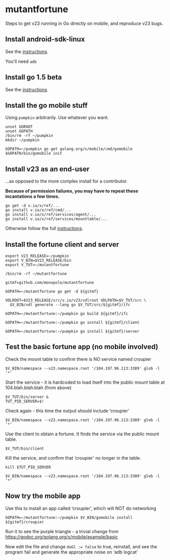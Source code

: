 # mutantfortune

Steps to get v23 running in Go directly on mobile, and reproduce v23 bugs.

## Install android-sdk-linux

See the [instructions](https://developer.android.com/sdk/index.html).

You'll need `adb`


## Install go 1.5 beta

See the [instructions](http://golang.org/doc/install/source).

## Install the go mobile stuff

Using `pumpkin` arbitrarily.  Use whatever you want.

```
unset GOROOT
unset GOPATH
/bin/rm -rf ~/pumpkin
mkdir ~/pumpkin

GOPATH=~/pumpkin go get golang.org/x/mobile/cmd/gomobile
$GOPATH/bin/gomobile init
```

## Install v23 as an end-user

...as opposed to the more complex install for a contributor.


__Because of permission failures, you may have to repeat these incantations a few times.__


```
go get -d v.io/x/ref/...
go install v.io/x/ref/cmd/...
go install v.io/x/ref/services/agent/...
go install v.io/x/ref/services/mounttable/...
```

Otherwise follow the full
[instructions](https://v.io/installation/details.html).

## Install the fortune client and server

```
export V23_RELEASE=~/pumpkin
export V_BIN=$V23_RELEASE/bin
export V_TUT=~/mutantfortune

/bin/rm -rf ~/mutantfortune

gitmf=github.com/monopole/mutantfortune

GOPATH=~/mutantfortune go get -d ${gitmf}

VDLROOT=$V23_RELEASE/src/v.io/v23/vdlroot VDLPATH=$V_TUT/src \
  $V_BIN/vdl generate --lang go $V_TUT/src/${gitmf}/ifc

GOPATH=~/mutantfortune:~/pumpkin go build ${gitmf}/ifc

GOPATH=~/mutantfortune:~/pumpkin go install ${gitmf}/client

GOPATH=~/mutantfortune:~/pumpkin go install ${gitmf}/server
```


## Test the basic fortune app (no mobile involved)

Check the mount table to confirm there is NO service named croupier
```
$V_BIN/namespace --v23.namespace.root '/104.197.96.113:3389' glob -l '*'
```

Start the service - it is hardcoded to load itself into the public
mount table at 104.blah.blah:blah (from above)

```
$V_TUT/bin/server &
TUT_PID_SERVER=$!
```

Check again - this time the output should include ‘croupier’
```
$V_BIN/namespace --v23.namespace.root '/104.197.96.113:3389' glob -l '*'
```

Use the client to obtain a fortune.  It finds the service via the public mount table.
```
$V_TUT/bin/client
```

Kill the service, and confirm that ‘croupier’ no longer in the table.
```
kill $TUT_PID_SERVER

$V_BIN/namespace --v23.namespace.root '/104.197.96.113:3389' glob -l '*'
```

## Now try the mobile app

Use this to install an app called ‘croupier’, which will NOT do networking

```
GOPATH=~/mutantfortune:~/pumpkin $V_BIN/gomobile install ${gitmf}/croupier
```

Run it to see the purple triangle - a trivial change from
https://godoc.org/golang.org/x/mobile/example/basic

Now edit the file and change `doGl := false` to true, reinstall, and
see the program fail and generate the appropriate noise on ‘adb
logcat’

